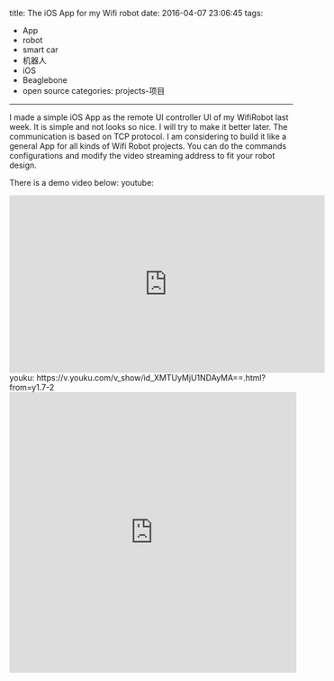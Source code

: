 title: The iOS App for my Wifi robot
date: 2016-04-07 23:06:45
tags:
- App
- robot
- smart car
- 机器人
- iOS
- Beaglebone
- open source
categories: projects-项目
---

<meta name="referrer" content="no-referrer" />

I made a simple iOS App as the remote UI controller UI of my WifiRobot last week. It is simple and not looks so nice. I will try to make it better later.
The communication is based on TCP protocol. I am considering to build it like a general App for all kinds of Wifi Robot projects.
You can do the commands configurations and modify the video streaming address to fit your robot design.

There is a demo video below:
youtube:
<iframe width="560" height="315" src="https://www.youtube.com/embed/8HmHFWRzwfQ" frameborder="0" allowfullscreen></iframe>
<!-- more -->
youku:
https://v.youku.com/v_show/id_XMTUyMjU1NDAyMA==.html?from=y1.7-2
<iframe height=498 width=510 src="https://player.youku.com/embed/XMTUyMjU1NDAyMA==" frameborder=0 allowfullscreen></iframe>
